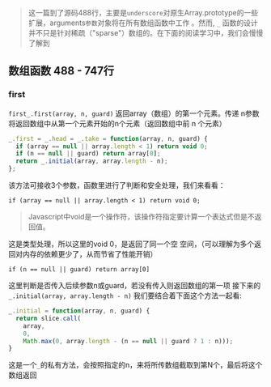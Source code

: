 > 这一篇到了源码488行，主要是`underscore`对原生Array.prototype的一些扩展，arguments`参数`对象将在所有数组函数中工作 。然而, `_` 函数的设计并不只是针对稀疏（"sparse"）数组的。在下面的阅读学习中，我们会慢慢了解到

## 数组函数 488 - 747行

### first

`first_.first(array, n, guard)` 返回array（数组）的第一个元素。传递 n参数将返回数组中从第一个元素开始的n个元素（返回数组中前 n 个元素）

```js
_.first = _.head = _.take = function(array, n, guard) {
  if (array == null || array.length < 1) return void 0;
  if (n == null || guard) return array[0];
  return _.initial(array, array.length - n);
};
```

该方法可接收3个参数，函数里进行了判断和安全处理，我们来看看：

    if (array == null || array.length < 1) return void 0;

> Javascript中void是一个操作符，该操作符指定要计算一个表达式但是不返回值。

这是类型处理，所以这里的void 0，是返回了同一个空 空间，（可以理解为多个返回对内存的依赖更少了，从而节省了性能开销）

    if (n == null || guard) return array[0]

这里判断是否传入后续参数n或guard，若没有传入则返回数组的第一项
接下来的 `_.initial(array, array.length - n)` 我们要结合着下面这个方法一起看:

```js
_.initial = function(array, n, guard) {
  return slice.call(
    array, 
    0, 
    Math.max(0, array.length - (n == null || guard ? 1 : n)));
}
```
这是一个`_`的私有方法，会按照指定的n，来将所传数组截取到第N个，最后将这个数组返回
